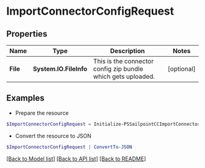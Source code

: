 # ImportConnectorConfigRequest
## Properties

Name | Type | Description | Notes
------------ | ------------- | ------------- | -------------
**File** | **System.IO.FileInfo** | This is the connector config zip bundle which gets uploaded. | [optional] 

## Examples

- Prepare the resource
```powershell
$ImportConnectorConfigRequest = Initialize-PSSailpointCCImportConnectorConfigRequest  -File null
```

- Convert the resource to JSON
```powershell
$ImportConnectorConfigRequest | ConvertTo-JSON
```

[[Back to Model list]](../README.md#documentation-for-models) [[Back to API list]](../README.md#documentation-for-api-endpoints) [[Back to README]](../README.md)

